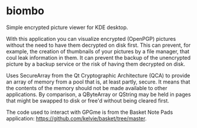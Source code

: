 # biombo
Simple encrypted picture viewer for KDE desktop.

With this application you can visualize encrypted (OpenPGP) pictures without the need to have them decrypted on disk first. This can prevent, for example, the creation of thumbnails of your pictures by a file manager, that coul leak information in them. It can prevent the backup of the unencrypted picture by a backup service or the risk of having them decrypted on disk.

Uses SecureArray from the Qt Cryptographic Architecture (QCA) to provide an array of memory from a pool that is, at least partly, secure. It means that the contents of the memory should not be made available to other applications. By comparison, a QByteArray or QString may be held in pages that might be swapped to disk or free'd without being cleared first.

The code used to interact with GPGme is from the Basket Note Pads application: https://github.com/kelvie/basket/tree/master.
